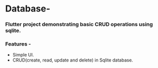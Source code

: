 # Database-


### Flutter project demonstrating basic CRUD operations using sqlite. 


### Features   -
 
 - Simple UI.
 - CRUD(create, read, update and delete) in Sqlite database.
